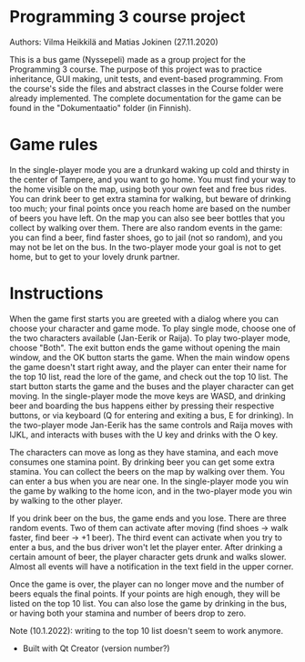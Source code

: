# Programming 3 course project
Authors: Vilma Heikkilä and Matias Jokinen (27.11.2020)

This is a bus game (Nyssepeli) made as a group project for the Programming 3 course. The purpose of this project was to practice 
inheritance, GUI making, unit tests, and event-based programming. From the course's side the files and abstract classes in the Course folder were already implemented. The complete documentation for the game can be found in the "Dokumentaatio" folder (in Finnish). 

# Game rules
In the single-player mode you are a drunkard waking up cold and thirsty in the center of Tampere, and you want to go home. You must find your way to the home visible on the map, using both your own feet and free bus rides. You can drink beer to get extra stamina for walking, but beware of drinking too much; your final points once you reach home are based on the number of beers you have left. On the map you can also see beer bottles that you collect by walking over them. There are also random events in the game: you can find a beer, find faster shoes, go to jail (not so random), and you may not be let on the bus. In the two-player mode your goal is not to get home, but to get to your lovely drunk partner.



# Instructions
When the game first starts you are greeted with a dialog where you can choose your character and game mode. To play single mode, choose one of the two characters available (Jan-Eerik or Raija). To play two-player mode, choose "Both". The exit button ends the game without opening the main window, and the OK button starts the game.
When the main window opens the game doesn't start right away, and the player can enter their name for the top 10 list, read the lore of the game, and check out the top 10 list. The start button starts the game and the buses and the player character can get moving.
In the single-player mode the move keys are WASD, and drinking beer and boarding the bus happens either by pressing their respective buttons, or via keyboard (Q for entering and exiting a bus, E for drinking). In the two-player mode Jan-Eerik has the same controls and Raija moves with IJKL, and interacts with buses with the U key and drinks with the O key.

The characters can move as long as they have stamina, and each move consumes one stamina point. By drinking beer you can get some extra stamina. You can collect the beers on the map by walking over them. You can enter a bus when you are near one. In the single-player mode you win the game by walking to the home icon, and in the two-player mode you win by walking to the other player.

If you drink beer on the bus, the game ends and you lose. There are three random events. Two of them can activate after moving (find shoes -> walk faster, find beer -> +1 beer). The third event can activate when you try to enter a bus, and the bus driver won't let the player enter. After drinking a certain amount of beer, the player character gets drunk and walks slower. Almost all events will have a notification in the text field in the upper corner.

Once the game is over, the player can no longer move and the number of beers equals the final points. If your points are high enough, they will be listed on the top 10 list. You can also lose the game by drinking in the bus, or having both your stamina and number of beers drop to zero.


Note (10.1.2022): writing to the top 10 list doesn't seem to work anymore.

- Built with Qt Creator (version number?)
